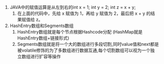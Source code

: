 1. JAVA中的赋值运算是从左到右的int x = 1; int y = 2; int z = x + y;
	1. 在上面的代码中，先给 x 赋值为 1，再给 y 赋值为 2，最后把 x + y 的结果赋值给 z。
2. HashEntry数组和Segments数组
	1. HashEntry数组就是每个节点根据Hashcode分配  (HashMap就是HashEntry数组+链接形式)
	1. Segments数组就是将一个大的数组进行多段切割,同时value值和next都是被volatile修饰的为了多数组进行数据互通,每个切割数组可以视为一个独立数组进行扩容等操作


